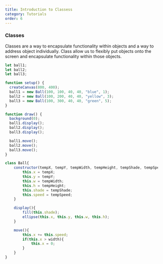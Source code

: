 ```yaml
---
title: Introduction to Classess
category: Tutorials
order: 6
---
```

<script src="{{ "/scripts/p5.min.js" | prepend: site.baseurl }}"></script>

### Classes

Classes are a way to encapsulate functionality within objects and a way to address object individually. Class allow us to flexibly put objects onto the screen and encapsulate functionality within those objects.

```js
let ball1;
let ball2;
let ball3;

function setup() {
  createCanvas(800, 400);
  ball1 = new Ball(100, 100, 40, 40, "blue", 1);
  ball2 = new Ball(100, 200, 40, 40, "yellow", 3);
  ball3 = new Ball(100, 300, 40, 40, "green", 5);
}

function draw() {
  background(0);
  ball1.display();
  ball2.display();
  ball3.display();

  ball1.move();
  ball2.move();
  ball3.move();
}

class Ball{
    constructor(tempX, tempY, tempWidth, tempHeight, tempShade, tempSpeed){
        this.x = tempX;
        this.y = tempY;
        this.w = tempWidth;
        this.h = tempHeight;
        this.shade = tempShade;
        this.speed = tempSpeed;
    }

    display(){
        fill(this.shade);
        ellipse(this.x, this.y, this.w, this.h);
    }

    move(){
        this.x += this.speed;
        if(this.x > width){
            this.x = 0;
        }
    }
}
```
<div class="container">
  <div id="myContainer"></div>
</div>

<script>
let myContainer;
let ball1;
let ball2; 
let ball3;

function setup() {
  myContainer = createCanvas(800, 400);
  myContainer.parent("myContainer");
  ball1 = new Ball(100, 100, 40, 40, "blue", 1);
  ball2 = new Ball(100, 200, 40, 40, "yellow", 3);
  ball3 = new Ball(100, 300, 40, 40, "green", 5);
}

function draw() {
  background(0);

  ball1.display();
  ball2.display();
  ball3.display();

  ball1.move();
  ball2.move();
  ball3.move();
}

class Ball{
    constructor(tempX, tempY, tempWidth, tempHeight, tempShade, tempSpeed){
        this.x = tempX;
        this.y = tempY;
        this.w = tempWidth;
        this.h = tempHeight;
        this.shade = tempShade;
        this.speed = tempSpeed;
    }

    display(){
        fill(this.shade);
        ellipse(this.x, this.y, this.w, this.h);
    }

    move(){
        this.x += this.speed;
        if(this.x > width){
            this.x = 0;
        }
    }
}
</script>

